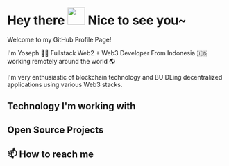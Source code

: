 # Hey there <img src="https://media.giphy.com/media/hvRJCLFzcasrR4ia7z/giphy.gif" width="40px"> Nice to see you~

Welcome to my GitHub Profile Page!

I'm Yoseph 👨‍💻 Fullstack Web2 + Web3 Developer From Indonesia 🇮🇩 working remotely around the world 🌎

I'm very enthusiastic of blockchain technology and BUIDLing decentralized applications using various Web3 stacks.

## Technology I'm working with


## Open Source Projects

<!--
**YosephKS/YosephKS** is a ✨ _special_ ✨ repository because its `README.md` (this file) appears on your GitHub profile.

Here are some ideas to get you started:

- 🔭 I’m currently working on ...
- 🌱 I’m currently learning ...
- 👯 I’m looking to collaborate on ...
- 🤔 I’m looking for help with ...
- 💬 Ask me about ...
- : ...
- 😄 Pronouns: ...
- ⚡ Fun fact: ...
-->

## 📫 How to reach me
